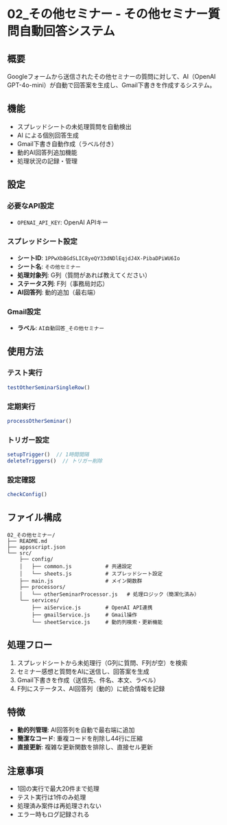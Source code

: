 # 02_その他セミナー - その他セミナー質問自動回答システム

## 概要
Googleフォームから送信されたその他セミナーの質問に対して、AI（OpenAI GPT-4o-mini）が自動で回答案を生成し、Gmail下書きを作成するシステム。

## 機能
- スプレッドシートの未処理質問を自動検出
- AI による個別回答生成
- Gmail下書き自動作成（ラベル付き）
- 動的AI回答列追加機能
- 処理状況の記録・管理

## 設定
### 必要なAPI設定
- `OPENAI_API_KEY`: OpenAI APIキー

### スプレッドシート設定
- **シートID**: `1PPwXbBGdSLIC8yeQY33dNDlEqjdJ4X-PibaDPiWU6Io`
- **シート名**: `その他セミナー`
- **処理対象列**: G列（質問があれば教えてください）
- **ステータス列**: F列（事務局対応）
- **AI回答列**: 動的追加（最右端）

### Gmail設定
- **ラベル**: `AI自動回答_その他セミナー`

## 使用方法
### テスト実行
```javascript
testOtherSeminarSingleRow()
```

### 定期実行
```javascript
processOtherSeminar()
```

### トリガー設定
```javascript
setupTrigger()  // 1時間間隔
deleteTriggers()  // トリガー削除
```

### 設定確認
```javascript
checkConfig()
```

## ファイル構成
```
02_その他セミナー/
├── README.md
├── appsscript.json
└── src/
    ├── config/
    │   ├── common.js           # 共通設定
    │   └── sheets.js           # スプレッドシート設定
    ├── main.js                 # メイン関数群
    ├── processors/
    │   └── otherSeminarProcessor.js   # 処理ロジック（簡潔化済み）
    └── services/
        ├── aiService.js        # OpenAI API連携
        ├── gmailService.js     # Gmail操作
        └── sheetService.js     # 動的列検索・更新機能
```

## 処理フロー
1. スプレッドシートから未処理行（G列に質問、F列が空）を検索
2. セミナー感想と質問をAIに送信し、回答案を生成
3. Gmail下書きを作成（送信先、件名、本文、ラベル）
4. F列にステータス、AI回答列（動的）に統合情報を記録

## 特徴
- **動的列管理**: AI回答列を自動で最右端に追加
- **簡潔なコード**: 重複コードを削除し44行に圧縮
- **直接更新**: 複雑な更新関数を排除し、直接セル更新

## 注意事項
- 1回の実行で最大20件まで処理
- テスト実行は1件のみ処理
- 処理済み案件は再処理されない
- エラー時もログ記録される